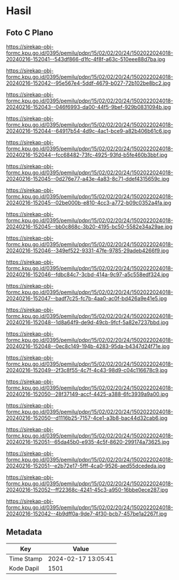 # Hasil

## Foto C Plano

https://sirekap-obj-formc.kpu.go.id/0395/pemilu/pdpr/15/02/02/20/24/1502022024018-20240216-152041--543df866-d1fc-4f8f-a63c-510eee88d7ba.jpg

https://sirekap-obj-formc.kpu.go.id/0395/pemilu/pdpr/15/02/02/20/24/1502022024018-20240216-152042--95e567e4-5ddf-4679-b027-72b102be8bc2.jpg

https://sirekap-obj-formc.kpu.go.id/0395/pemilu/pdpr/15/02/02/20/24/1502022024018-20240216-152043--046f6993-da00-44f5-9bef-929b0831094b.jpg

https://sirekap-obj-formc.kpu.go.id/0395/pemilu/pdpr/15/02/02/20/24/1502022024018-20240216-152044--64917b54-4d9c-4ac1-bce9-a82b406b61c6.jpg

https://sirekap-obj-formc.kpu.go.id/0395/pemilu/pdpr/15/02/02/20/24/1502022024018-20240216-152044--fcc68482-73fc-4925-93fd-b5fe460b3bbf.jpg

https://sirekap-obj-formc.kpu.go.id/0395/pemilu/pdpr/15/02/02/20/24/1502022024018-20240216-152045--0d276e77-a43e-4a83-8c71-ddef4315659c.jpg

https://sirekap-obj-formc.kpu.go.id/0395/pemilu/pdpr/15/02/02/20/24/1502022024018-20240216-152045--02be000b-e810-4cc3-a772-b09c0352a4fa.jpg

https://sirekap-obj-formc.kpu.go.id/0395/pemilu/pdpr/15/02/02/20/24/1502022024018-20240216-152045--bb0c868c-3b20-4195-bc50-5582e34a29ae.jpg

https://sirekap-obj-formc.kpu.go.id/0395/pemilu/pdpr/15/02/02/20/24/1502022024018-20240216-152046--349ef522-9331-47fe-9785-29adeb4266f9.jpg

https://sirekap-obj-formc.kpu.go.id/0395/pemilu/pdpr/15/02/02/20/24/1502022024018-20240216-152046--fdbc84c7-3cbd-414a-9c97-a5c558edf324.jpg

https://sirekap-obj-formc.kpu.go.id/0395/pemilu/pdpr/15/02/02/20/24/1502022024018-20240216-152047--badf7c25-fc7b-4aa0-ac0f-bd426a9e41e5.jpg

https://sirekap-obj-formc.kpu.go.id/0395/pemilu/pdpr/15/02/02/20/24/1502022024018-20240216-152048--1d8a64f9-de9d-49cb-9fcf-5a82e7237bbd.jpg

https://sirekap-obj-formc.kpu.go.id/0395/pemilu/pdpr/15/02/02/20/24/1502022024018-20240216-152048--0ec8c149-194b-4283-95da-b4347d24f71e.jpg

https://sirekap-obj-formc.kpu.go.id/0395/pemilu/pdpr/15/02/02/20/24/1502022024018-20240216-152049--2f3c8f55-4c7f-4c43-98d9-c04c116678c9.jpg

https://sirekap-obj-formc.kpu.go.id/0395/pemilu/pdpr/15/02/02/20/24/1502022024018-20240216-152050--28f37149-accf-4425-a388-6fc3939a9a00.jpg

https://sirekap-obj-formc.kpu.go.id/0395/pemilu/pdpr/15/02/02/20/24/1502022024018-20240216-152050--d1116b25-7157-4ce1-a3b8-bac44d32cab6.jpg

https://sirekap-obj-formc.kpu.go.id/0395/pemilu/pdpr/15/02/02/20/24/1502022024018-20240216-152051--65da45b0-e935-4c5f-8620-299174a73625.jpg

https://sirekap-obj-formc.kpu.go.id/0395/pemilu/pdpr/15/02/02/20/24/1502022024018-20240216-152051--e2b72e17-5fff-4ca0-9526-aed55dcededa.jpg

https://sirekap-obj-formc.kpu.go.id/0395/pemilu/pdpr/15/02/02/20/24/1502022024018-20240216-152052--ff22368c-4241-45c3-a950-16bbe0ece287.jpg

https://sirekap-obj-formc.kpu.go.id/0395/pemilu/pdpr/15/02/02/20/24/1502022024018-20240216-152042--4b9dff0a-9de7-4f30-bcb7-457be1a2267f.jpg


## Metadata

| Key        | Value               |
| ---------- | ------------------- |
| Time Stamp | 2024-02-17 13:05:41 |
| Kode Dapil | 1501                |



